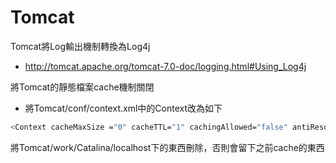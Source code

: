Tomcat
======
Tomcat將Log輸出機制轉換為Log4j 
  - http://tomcat.apache.org/tomcat-7.0-doc/logging.html#Using_Log4j

將Tomcat的靜態檔案cache機制關閉 
  - 將Tomcat/conf/context.xml中的Context改為如下 
```sh
<Context cacheMaxSize ="0" cacheTTL="1" cachingAllowed="false" antiResourceLocking="false">
```
將Tomcat/work/Catalina/localhost下的東西刪除，否則會留下之前cache的東西

